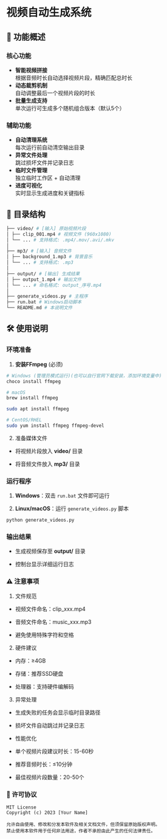 # 视频自动生成系统

## 📌 功能概述

### 核心功能

- **智能视频拼接**  
  根据音频时长自动选择视频片段，精确匹配总时长
- **动态裁剪机制**  
  自动调整最后一个视频片段的时长
- **批量生成支持**  
  单次运行可生成多个随机组合版本（默认5个）

### 辅助功能

- **自动清理系统**  
  每次运行前自动清空输出目录
- **异常文件处理**  
  跳过损坏文件并记录日志
- **临时文件管理**  
  独立临时工作区 + 自动清理
- **进度可视化**  
  实时显示生成进度和关键指标

## 📂 目录结构

``` bash
├── video/ # [输入] 原始视频片段
│ ├── clip_001.mp4 # 视频文件 (960x1080)
│ └── ... # 支持格式: .mp4/.mov/.avi/.mkv
│
├── mp3/ # [输入] 音频文件
│ ├── background_1.mp3 # 背景音乐
│ └── ... # 支持格式: .mp3
│
├── output/ # [输出] 生成结果
│ ├── output_1.mp4 # 输出文件
│ └── ... # 命名格式: output_序号.mp4
│
├── generate_videos.py # 主程序
├── run.bat # Windows启动脚本
└── README.md # 本说明文件
```

## 🛠️ 使用说明

### 环境准备

1. **安装FFmpeg** (必须)

```bash
# Windows (管理员模式运行)(也可以自行官网下载安装，添加环境变量中)
choco install ffmpeg

# macOS
brew install ffmpeg

sudo apt install ffmpeg

# CentOS/RHEL
sudo yum install ffmpeg ffmpeg-devel
```

2. 准备媒体文件

- 将视频片段放入 **video/** 目录

- 将音频文件放入 **mp3/** 目录

### 运行程序

1. **Windows**：双击 `run.bat` 文件即可运行
   
2. **Linux/macOS**：运行 `generate_videos.py` 脚本

   
```bash
python generate_videos.py
```

### 输出结果

  - 生成视频保存至 **output/** 目录

  - 控制台显示详细运行日志

### ⚠️ 注意事项

1. 文件规范

  - 视频文件命名：clip_xxx.mp4

  - 音频文件命名：music_xxx.mp3

  - 避免使用特殊字符和空格

2. 硬件建议

  - 内存：≥4GB

  - 存储：推荐SSD硬盘

  - 处理器：支持硬件编解码

3. 异常处理

  - 生成失败的任务会显示临时目录路径

  - 损坏文件自动跳过并记录日志

  - 性能优化

  - 单个视频片段建议时长：15-60秒

  - 推荐音频时长：≤10分钟

  - 最佳视频片段数量：20-50个

### 📄 许可协议

```
MIT License
Copyright (c) 2023 [Your Name]

允许自由使用、修改和分发本软件及相关文档文件，但须保留原始版权声明。
禁止使用本软件用于任何非法用途，作者不承担由此产生的任何法律责任。
```